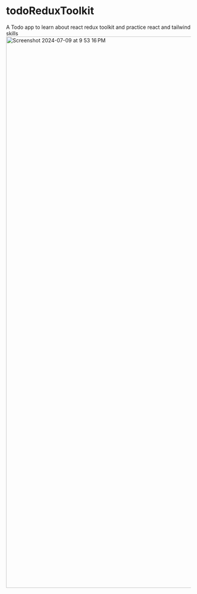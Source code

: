 # todoReduxToolkit
A Todo app to learn about react redux toolkit and practice react and tailwind skills
<img width="1500" alt="Screenshot 2024-07-09 at 9 53 16 PM" src="https://github.com/joyal-jij0/todoReduxToolkit/assets/109350246/9b45d3f2-d592-4158-bd44-6980d9c469d8">
